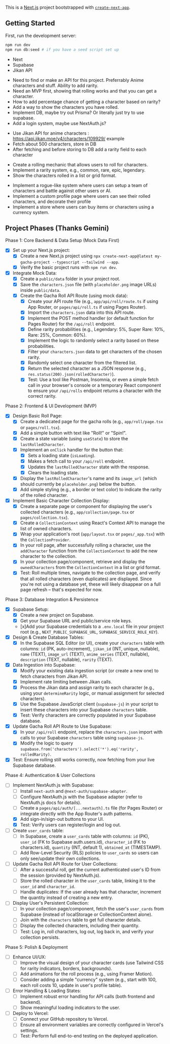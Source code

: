 This is a [Next.js](https://nextjs.org) project bootstrapped with [`create-next-app`](https://nextjs.org/docs/app/api-reference/cli/create-next-app).

## Getting Started

First, run the development server:

```bash
npm run dev
npm run db:seed # if you have a seed script set up
```

<!-- To build with -->
- Next
- Supabase
- Jikan API

<!-- TODO -->
- Need to find or make an API for this project. Preferrably Anime characters and stuff. Ability to add rarity.
- Need an MVP first, showing that rolling works and that you can get a character.
- How to add percentage chance of getting a character based on rarity?
- Add a way to show the characters you have rolled.
- Implement DB, maybe try out Prisma? Or literally just try to use supabase.
- Add a login system, maybe use NextAuth.js?

<!-- Some notes for backend stuff -->
- Use Jikan API for anime characters : https://api.jikan.moe/v4/characters/109929/ example
- Fetch about 500 characters, store in DB
- After fetching and before storing to DB add a rarity field to each character

<!-- Some notes for gacha mechanics -->
- Create a rolling mechanic that allows users to roll for characters.
- Implement a rarity system, e.g., common, rare, epic, legendary.
- Show the characters rolled in a list or grid format.

<!-- Extra Features -->
- Implement a rogue-like system where users can setup a team of characters and battle against other users or AI.
- Implement a custom profile page where users can see their rolled characters, and decorate their profile
- Implement a store where users can buy items or characters using a currency system.

## Project Phases (Thanks Gemini)


Phase 1: Core Backend & Data Setup (Mock Data First)
- [x] Set up your Next.js project:
    - [x] Create a new Next.js project using `npx create-next-app@latest my-gacha-project --typescript --tailwind --app`.
    - [x] Verify the basic project runs with `npm run dev`.
- [x] Integrate Mock Data:
    - [x] Create a `public/data` folder in your project root.
    - [x] Save the `characters.json` file (with `placeholder.png` image URLs) inside `public/data`.
    - [x] Create the Gacha Roll API Route (using mock data):
        - [x] Create your API route file (e.g., `app/api/roll/route.ts` if using App Router, or `pages/api/roll.ts` if using Pages Router).
        - [x] Import the `characters.json` data into this API route.
        - [x] Implement the POST method handler (or default function for Pages Router) for the `/api/roll` endpoint.
        - [x] Define rarity probabilities (e.g., Legendary: 5%, Super Rare: 10%, Rare: 25%, Common: 60%).
        - [x] Implement the logic to randomly select a rarity based on these probabilities.
        - [x] Filter your `characters.json` data to get characters of the chosen rarity.
        - [x] Randomly select one character from the filtered list.
        - [x] Return the selected character as a JSON response (e.g., `res.status(200).json(rolledCharacter)`).
        - [x] Test: Use a tool like Postman, Insomnia, or even a simple fetch call in your browser's console or a temporary React component to ensure your `/api/rolls` endpoint returns a character with the correct rarity.

Phase 2: Frontend & UI Development (MVP)
- [x] Design Basic Roll Page:
    - [x] Create a dedicated page for the gacha rolls (e.g., `app/roll/page.tsx` or `pages/roll.tsx`).
    - [x] Add a simple button with text like "Roll!" or "Spin!".
    - [x] Create a state variable (using `useState`) to store the `lastRolledCharacter`.
    - [x] Implement an `onClick` handler for the button that:
        - [x] Sets a loading state (`isLoading`).
        - [x] Makes a fetch call to your `/api/roll` endpoint.
        - [x] Updates the `lastRolledCharacter` state with the response.
        - [x] Clears the loading state.
    - [x] Display the `lastRolledCharacter`'s name and its `image_url` (which should currently be `placeholder.png`) below the button.
    - [x] Add simple styling (e.g., a border or text color) to indicate the rarity of the rolled character.
- [x] Implement Basic Character Collection Display:
    - [x] Create a separate page or component for displaying the user's collected characters (e.g., `app/collection/page.tsx` or `pages/collection.tsx`).
    - [x] Create a `CollectionContext` using React's Context API to manage the list of owned characters.
    - [x] Wrap your application's root (`app/layout.tsx` or `pages/_app.tsx`) with the `CollectionProvider`.
    - [x] In your roll page, after successfully rolling a character, use the `addCharacter` function from the `CollectionContext` to add the new character to the collection.
    - [x] In your collection page/component, retrieve and display the `ownedCharacters` from the `CollectionContext` in a list or grid format.
    - [x] Test: Roll multiple times, navigate to the collection page, and verify that all rolled characters (even duplicates) are displayed. Since you're not using a database yet, these will likely disappear on a full page refresh – that's expected for now.

Phase 3: Database Integration & Persistence
- [x] Supabase Setup:
    - [x] Create a new project on Supabase.
    - [x] Get your Supabase URL and public/service role keys.
    - [x]Add your Supabase credentials to a `.env.local` file in your project root (e.g., `NEXT_PUBLIC_SUPABASE_URL`, `SUPABASE_SERVICE_ROLE_KEY`).
- [x] Design & Create Database Tables:
    - [x] In the Supabase SQL Editor (or UI), create your `characters` table with columns: `id` (PK, auto-increment), `jikan_id` (INT, unique, nullable), `name` (TEXT), `image_url` (TEXT), `anime_series` (TEXT, nullable), `description` (TEXT, nullable), `rarity` (TEXT).
- [x] Data Ingestion into Supabase:
    - [x] Modify your existing data ingestion script (or create a new one) to fetch characters from Jikan API.
    - [x] Implement rate limiting between Jikan calls.
    - [x] Process the Jikan data and assign rarity to each character (e.g., using your `determineRarity` logic, or manual assignment for selected characters).
    - [x] Use the Supabase JavaScript client (`supabase-js`) in your script to insert these characters into your Supabase `characters` table.
    - [x] Test: Verify characters are correctly populated in your Supabase database.
- [x] Update Gacha Roll API Route to Use Supabase:
    - [x] In your `/api/roll` endpoint, replace the `characters.json` import with calls to your Supabase `characters` table using `supabase-js`.
    - [x] Modify the logic to query `supabase.from('characters').select('*').eq('rarity', rolledRarity)`.
- [x] Test: Ensure rolling still works correctly, now fetching from your live Supabase database.

Phase 4: Authentication & User Collections
- [ ] Implement NextAuth.js with Supabase:
    - [ ] Install `next-auth` and `@next-auth/supabase-adapter`.
    - [ ] Configure NextAuth.js with the Supabase adapter (refer to NextAuth.js docs for details).
    - [ ] Create a `pages/api/auth/[...nextauth].ts` file (for Pages Router) or integrate directly with the App Router's auth patterns.
    - [x]  Add sign-in/sign-out buttons to your UI.
    - [x]  Test: Verify users can register/login and log out.
- [ ] Create `user_cards` table:
    - [ ] In Supabase, create a `user_cards` table with columns: `id` (PK), `user_id` (FK to Supabase auth.users.id), `character_id` (FK to characters.id), `quantity` (INT, default 1), `obtained_at` (TIMESTAMP).
    - [ ] Add Row-Level Security (RLS) policies to `user_cards` so users can only see/update their own collections.
- [ ] Update Gacha Roll API Route for User Collections:
    - [ ] After a successful roll, get the current authenticated user's ID from the session (provided by NextAuth.js).
    - [ ] Store the rolled character in the `user_cards` table, linking it to the `user_id` and `character_id`.
    - [ ] Handle duplicates: If the user already has that character, increment the quantity instead of creating a new entry.
- [ ] Display User's Persistent Collection:
    - [ ] In your collection page/component, fetch the user's `user_cards` from Supabase (instead of localStorage or CollectionContext alone).
    - [ ] Join with the `characters` table to get full character details.
    - [ ] Display the collected characters, including their quantity.
    - [ ] Test: Log in, roll characters, log out, log back in, and verify your collection persists.

Phase 5: Polish & Deployment
- [ ] Enhance UI/UX:
    - [ ] Improve the visual design of your character cards (use Tailwind CSS for rarity indicators, borders, backgrounds).
    - [ ] Add animations for the roll process (e.g., using Framer Motion).
    - [ ] Consider adding a simple "currency" system (e.g., start with 100, each roll costs 10, update in user's profile table).
- [ ] Error Handling & Loading States:
    - [ ] Implement robust error handling for API calls (both frontend and backend).
    - [ ] Show meaningful loading indicators to the user.
- [ ] Deploy to Vercel:
    - [ ] Connect your GitHub repository to Vercel.
    - [ ] Ensure all environment variables are correctly configured in Vercel's settings.
    - [ ] Test: Perform full end-to-end testing on the deployed application.
